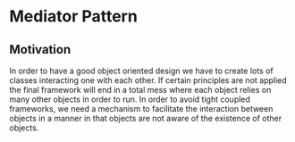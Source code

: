 # Mediator Pattern

## Motivation

In order to have a good object oriented design we have to create lots of classes interacting one with each other. If certain principles are not applied the final framework will end in a total mess where each object relies on many other objects in order to run. In order to avoid tight coupled frameworks, we need a mechanism to facilitate the interaction between objects in a manner in that objects are not aware of the existence of other objects.